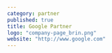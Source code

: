```yaml
---
category: partner
published: true
title: Google Partner
logo: "company-page_brin.png"
website: "http://www.google.com"
---
```


